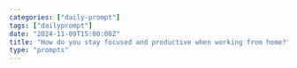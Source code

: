 ```yaml
---
categories: ["daily-prompt"]
tags: ["dailyprompt"]
date: "2024-11-09T15:00:00Z"
title: "How do you stay focused and productive when working from home?"
type: "prompts"
---
```

